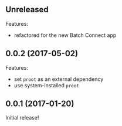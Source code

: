 ## Unreleased

Features:

  - refactored for the new Batch Connect app

## 0.0.2 (2017-05-02)

Features:

  - set `proot` as an external dependency
  - use system-installed `proot`

## 0.0.1 (2017-01-20)

Initial release!
